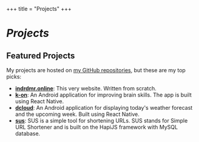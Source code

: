 +++
title = "Projects"
+++

# *Projects*

## Featured Projects

My projects are hosted on [my GitHub repositories](https://github.com/Indra2108), but these are my top picks:

- [**indrdmr.online**](https://github.com/Indra2108/website): This very website. Written from scratch.
- [**k-on**](https://github.com/Indra2108/K-ON): An Android application for improving brain skills. The app is built using React Native.
- [**dcloud**](https://github.com/Indra2108/dcloud): An Android application for displaying today's weather forecast and the upcoming week. Built using React Native.
- [**sus**](https://github.com/Indra2108/sus): SUS is a simple tool for shortening URLs. SUS stands for Simple URL Shortener and is built on the HapiJS framework with MySQL database.